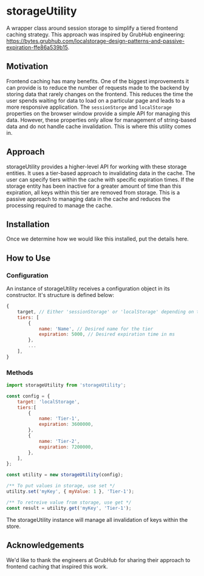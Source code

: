 # storageUtility
A wrapper class around session storage to simplify a tiered frontend caching strategy. This approach was inspired by GrubHub engineering: https://bytes.grubhub.com/localstorage-design-patterns-and-passive-expiration-ffe86a539b15.

## Motivation
Frontend caching has many benefits. One of the biggest improvements it can provide is to reduce the number of requests made to the backend by storing data that rarely changes on the frontend. This reduces the time the user spends waiting for data to load on a particular page and leads to a more responsive application. The `sessionStorge` and `localStorage` properties on the browser window provide a simple API for managing this data. However, these properties only allow for management of string-based data and do not handle cache invalidation. This is where this utility comes in.

## Approach
storageUtility provides a higher-level API for working with these storage entities. It uses a tier-based approach to invalidating data in the cache. The user can specify tiers within the cache with specific expiration times. If the storage entity has been inactive for a greater amount of time than this expiration, all keys within this tier are removed from storage. This is a passive approach to managing data in the cache and reduces the processing required to manage the cache.

## Installation
Once we determine how we would like this installed, put the details here.

## How to Use
### Configuration
An instance of storageUtility receives a configuration object in its constructor. It's structure is defined below:
```javascript
{
	target, // Either 'sessionStorage' or 'localStorage' depending on the desired target
	tiers: [
		{
			name: 'Name', // Desired name for the tier
			expiration: 5000, // Desired expiration time in ms
		},
		...
	], 
}
```
### Methods
```javascript
import storageUtility from 'storageUtility';

const config = {
	target: 'localStorage',
	tiers:[
		{
			name: 'Tier-1',
			expiration: 3600000,
		},
		{
			name: 'Tier-2',
			expiration: 7200000,
		},
	],
};

const utility = new storageUtility(config);

/** To put values in storage, use set */
utility.set('myKey', { myValue: 1 }, 'Tier-1');

/** To retreive value from storage, use get */
const result = utility.get('myKey', 'Tier-1');
```
The storageUtility instance will manage all invalidation of keys within the store.

## Acknowledgements
We'd like to thank the engineers at GrubHub for sharing their approach to frontend caching that inspired this work.
